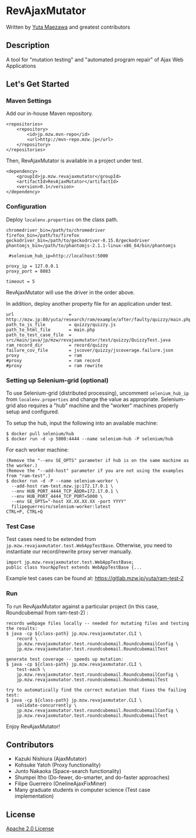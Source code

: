 # RevAjaxMutator
Written by [Yuta Maezawa](http://mzw.jp) and greatest contributors

## Description
A tool for "mutation testing" and "automated program repair" of Ajax Web Applications

## Let's Get Started

### Maven Settings
Add our in-house Maven repository.
```
<repositories>
	<repository>
		<id>jp.mzw.mvn-repo</id>
		<url>http://mvn-repo.mzw.jp</url>
	</repository>
</repositories>
```
Then, RevAjaxMutator is available in a project under test.
```
<dependency>
	<groupId>jp.mzw.revajaxmutator</groupId>
	<artifactId>RevAjaxMutator</artifactId>
	<version>0.1</version>
</dependency>
```

### Configuration
Deploy ``localenv.properties`` on the class path.
```
chromedriver_bin=/path/to/chromedriver
firefox_bin=/path/to/firefox
geckodriver_bin=/path/to/geckodriver-0.15.0/geckodriver
phantomjs_bin=/path/to/phantomjs-2.1.1-linux-x86_64/bin/phantomjs

 #selenium_hub_ip=http://localhost:5000

proxy_ip = 127.0.0.1
proxy_port = 8083

timeout = 5
``` 
RevAjaxMutator will use the driver in the order above.

In addition, deploy another property file for an application under test.
```
url 					= http://mzw.jp:80/yuta/research/ram/example/after/faulty/quizzy/main.php
path_to_js_file 		= quizzy/quizzy.js
path_to_html_file 		= main.php
path_to_test_case_file 	= src/main/java/jp/mzw/revajaxmutator/test/quizzy/QuizzyTest.java
ram_record_dir			= record/quizzy
failure_cov_file 		= jscover/quizzy/jscoverage.failure.json
proxy					= ram
#proxy					= ram record
#proxy					= ram rewrite
```

### Setting up Selenium-grid (optional)
To use Selenium-grid (distributed processing), uncomment ``selenium_hub_ip`` from ``localenv.properties`` and change the value as appropriate.
Selenium-grid also requires a "hub" machine and the "worker" machines properly setup and configured.

To setup the hub, input the following into an available machine:
```
$ docker pull selenium/hub
$ docker run -d -p 5000:4444 --name selenium-hub -P selenium/hub
```
For each worker machine:
```
(Remove the "--env SE_OPTS" parameter if hub is on the same machine as the worker.)
(Remove the "--add-host" parameter if you are not using the examples from "ram-test".)
$ docker run -d -P --name selenium-worker \
  --add-host ram-test.mzw.jp:172.17.0.1 \
  --env HUB_PORT_4444_TCP_ADDR=172.17.0.1 \
  --env HUB_PORT_4444_TCP_PORT=5000 \
  --env SE_OPTS="-host XX.XX.XX.XX -port YYYY"
  filipeguerreiro/selenium-worker:latest
CTRL+P, CTRL+Q
```

### Test Case
Test cases need to be extended from ``jp.mzw.revajaxmutator.test.WebAppTestBase``.
Otherwise, you need to instantiate our record/rewrite proxy server manually.
```
import jp.mzw.revajaxmutator.test.WebAppTestBase;
public class YourAppTest extends WebAppTestBase {...
```

Example test cases can be found at: <https://gitlab.mzw.jp/yuta/ram-test-2>

### Run
To run RevAjaxMutator against a particular project (in this case, Roundcubemail from ram-test-2) :
```
records webpage files locally -- needed for mutating files and testing the results:
$ java -cp ${class-path} jp.mzw.revajaxmutator.CLI \
    record \
    jp.mzw.revajaxmutator.test.roundcubemail.RoundcubemailConfig \
    jp.mzw.revajaxmutator.test.roundcubemail.RoundcubemailTest

generate test coverage -- speeds up mutation:
$ java -cp ${class-path} jp.mzw.revajaxmutator.CLI \
    test-each \
    jp.mzw.revajaxmutator.test.roundcubemail.RoundcubemailConfig \
    jp.mzw.revajaxmutator.test.roundcubemail.RoundcubemailTest
    
try to automatically find the correct mutation that fixes the failing test:
$ java -cp ${class-path} jp.mzw.revajaxmutator.CLI \
    validate-concurrently \
    jp.mzw.revajaxmutator.test.roundcubemail.RoundcubemailConfig \
    jp.mzw.revajaxmutator.test.roundcubemail.RoundcubemailTest
```

Enjoy RevAjaxMutator!

## Contributors
- Kazuki Nishiura (AjaxMutator)
- Kohsuke Yatoh (Proxy functionality)
- Junto Nakaoka (Space-search functionality)
- Shumpei Itho (Do-fewer, do-smarter, and do-faster approaches)
- Filipe Guerreiro (OnelineAjaxFixMiner)
- Many graduate students in computer science (Test case implementation)

## License
[Apache 2.0 License](blob/master/LICENSE)
